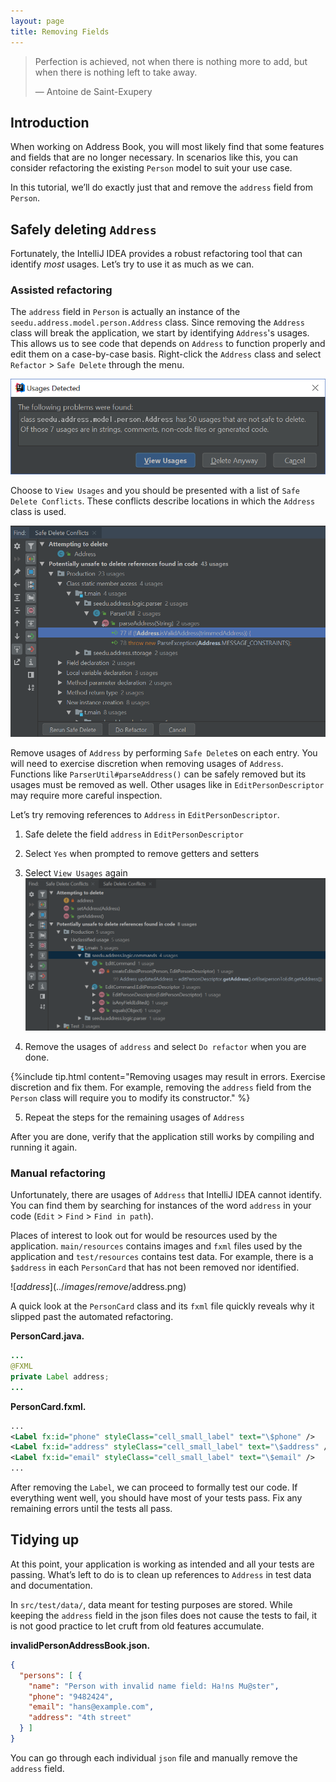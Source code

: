 ```yaml
---
layout: page
title: Removing Fields
---
```


> Perfection is achieved, not when there is nothing more to add, but
> when there is nothing left to take away.
>
> —  Antoine de Saint-Exupery

## Introduction

When working on Address Book, you will most likely find that some
features and fields that are no longer necessary. In scenarios like
this, you can consider refactoring the existing `Person` model to suit
your use case.

In this tutorial, we’ll do exactly just that and remove the `address`
field from `Person`.

## Safely deleting `Address`

Fortunately, the IntelliJ IDEA provides a robust refactoring tool that
can identify *most* usages. Let’s try to use it as much as we can.

### Assisted refactoring

The `address` field in `Person` is actually an instance of the
`seedu.address.model.person.Address` class. Since removing the `Address`
class will break the application, we start by identifying `Address`'s
usages. This allows us to see code that depends on `Address` to function
properly and edit them on a case-by-case basis. Right-click the
`Address` class and select `Refactor` \> `Safe Delete` through the menu.

![Usages detected](../images/remove/UnsafeDelete.png)

Choose to `View Usages` and you should be presented with a list of `Safe
Delete Conflicts`. These conflicts describe locations in which the
`Address` class is used.

![List of conflicts](../images/remove/SafeDeleteConflicts.png)

Remove usages of `Address` by performing `Safe Delete`s on each entry.
You will need to exercise discretion when removing usages of `Address`.
Functions like `ParserUtil#parseAddress()` can be safely removed but its
usages must be removed as well. Other usages like in
`EditPersonDescriptor` may require more careful inspection.

Let’s try removing references to `Address` in `EditPersonDescriptor`.

1.  Safe delete the field `address` in `EditPersonDescriptor`

2.  Select `Yes` when prompted to remove getters and setters

3.  Select `View Usages` again
    ![UnsafeDeleteOnField](../images/remove/UnsafeDeleteOnField.png)

4.  Remove the usages of `address` and select `Do refactor` when you are
    done.

{%include tip.html content="Removing usages may result in errors. Exercise discretion and fix
them. For example, removing the `address` field from the `Person`
class will require you to modify its constructor." %}

5.  Repeat the steps for the remaining usages of `Address`

After you are done, verify that the application still works by compiling
and running it again.

### Manual refactoring

Unfortunately, there are usages of `Address` that IntelliJ IDEA cannot
identify. You can find them by searching for instances of the word
`address` in your code (`Edit` \> `Find` \> `Find in path`).

Places of interest to look out for would be resources used by the
application. `main/resources` contains images and `fxml` files used by
the application and `test/resources` contains test data. For example,
there is a `$address` in each `PersonCard` that has not been removed nor
identified.

![$address](../images/remove/$address.png)

A quick look at the `PersonCard` class and its `fxml` file quickly
reveals why it slipped past the automated refactoring.

**PersonCard.java.**

``` java
...
@FXML
private Label address;
...
```

**PersonCard.fxml.**

``` xml
...
<Label fx:id="phone" styleClass="cell_small_label" text="\$phone" />
<Label fx:id="address" styleClass="cell_small_label" text="\$address" />
<Label fx:id="email" styleClass="cell_small_label" text="\$email" />
...
```

After removing the `Label`, we can proceed to formally test our code. If
everything went well, you should have most of your tests pass. Fix any
remaining errors until the tests all pass.

## Tidying up

At this point, your application is working as intended and all your
tests are passing. What’s left to do is to clean up references to
`Address` in test data and documentation.

In `src/test/data/`, data meant for testing purposes are stored. While
keeping the `address` field in the json files does not cause the tests
to fail, it is not good practice to let cruft from old features
accumulate.

**invalidPersonAddressBook.json.**

``` json
{
  "persons": [ {
    "name": "Person with invalid name field: Ha!ns Mu@ster",
    "phone": "9482424",
    "email": "hans@example.com",
    "address": "4th street"
  } ]
}
```

You can go through each individual `json` file and manually remove the
`address` field.
